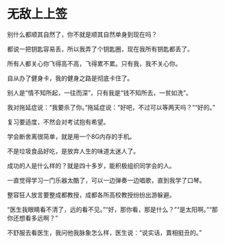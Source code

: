 # 无敌上上签

别什么都顺其自然了，你不就是顺其自然单身到现在吗？ 

都说一把钥匙容易丢，所以我弄了个钥匙圈，现在我所有钥匙都丢了。 

所有人都关心你飞得高不高，飞得累不累。只有我，我不关心你。 

自从办了健身卡，我的健身之路是彻底卡住了。 

别人是“情不知所起，一往而深”，只有我是“钱不知所去，一贫如洗”。 

我对拖延症说：“我要杀了你。”拖延症说：“好吧，不过可以等两天吗？”“好的。” 

复习要适度，不然会对考试抱有希望。 

学会断舍离很简单，就是用一个8G内存的手机。 

不是垃圾食品好吃，是放弃人生的味道太迷人了。 

成功的人是什么样的？就是四十多岁，能积极组织同学会的人。 

一直觉得学习一门乐器太酷了，可以一边弹奏一边唱歌，直到我学了口琴。 

整容狂人放言要整成都教授，成都各所高校教授纷纷出游躲避。 

“医生我眼睛看不清了，远的看不见。”“好，那你看，那是什么？”“是太阳啊。”“那你还想看多远啊？” 

不舒服去看医生，我问他我脉象怎么样，医生说：“说实话，賣相挺丑的。”